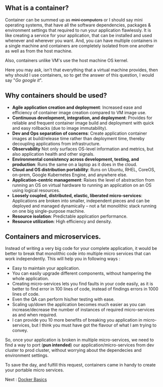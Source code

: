 ## What is a container?
Container can be summed up as ~~mini computers~~ or I should say mini operating systems, that have all the software dependencies, packages & environment settings that required to run your application flawlessly. It is like creating a service for your application, that can be installed and used whenever and wherever you want. And, you can have multiple containers in a single machine and containers are completely isolated from one another as well as from the host machine.

Also, containers unlike VM's use the host machine OS kernel. 

Here you may ask, isn't that everything that a virtual machine provides, then why should I use containers, so to get the answer of this question, I would say "*Go google it*".

## Why containers should be used?

  - **Agile application creation and deployment**: Increased ease and efficiency of container image creation compared to VM image use.
  - **Continuous development, integration, and deployment**: Provides for reliable and frequent container image build and deployment with quick and easy rollbacks (due to image immutability).
  - **Dev and Ops separation of concerns**: Create application container images at build/release time rather than deployment time, thereby decoupling applications from infrastructure.
  - **Observability** Not only surfaces OS-level information and metrics, but also application health and other signals.
  - **Environmental consistency across development, testing, and production**: Runs the same on a laptop as it does in the cloud.
  - **Cloud and OS distribution portability**: Runs on Ubuntu, RHEL, CoreOS, on-prem, Google Kubernetes Engine, and anywhere else.
  - **Application-centric management**: Raises the level of abstraction from running an OS on virtual hardware to running an application on an OS using logical resources.
  - **Loosely coupled, distributed, elastic, liberated micro-services**: Applications are broken into smaller, independent pieces and can be deployed and managed dynamically – not a fat monolithic stack running on one big single-purpose machine.
  - **Resource isolation**: Predictable application performance.
  - **Resource utilization**: High efficiency and density.

## Containers and microservices.

Instead of writing a very big code for your complete application, it would be better to break that monolithic code into multiple micro services that can work independently. This will help you in following ways :

  - Easy to maintain your application.
  - You can easily upgrade different components, without hampering the whole application.
  - Creating micro-services lets you find faults in your code easily, as it is better to find error in 100 lines of code, instead of findings errors in 1000 lines of code.
  - Even the QA can perform his/her testing with ease.
  - Scaling up/down the application becomes much easier as you can increase/decrease the number of instances of required micro-services as and when required.
  - I can provide you 10 more benefits of breaking you application in micro-services, but I think you must have got the flavour of what I am trying to convey.
  
  So, once your application is broken in multiple micro-services, we need to find a way to port (**pun intended**) our application/micro-services from dev cluster to prod cluster, without worrying about the dependecies and environment settings. 
  
  To save the day, and fulfill this request, containers came in handy to create your portable micro services.

Next : [Docker Basics](https://github.com/vipul-gupta13/docker/blob/master/docs/Docker_Basics.md)
